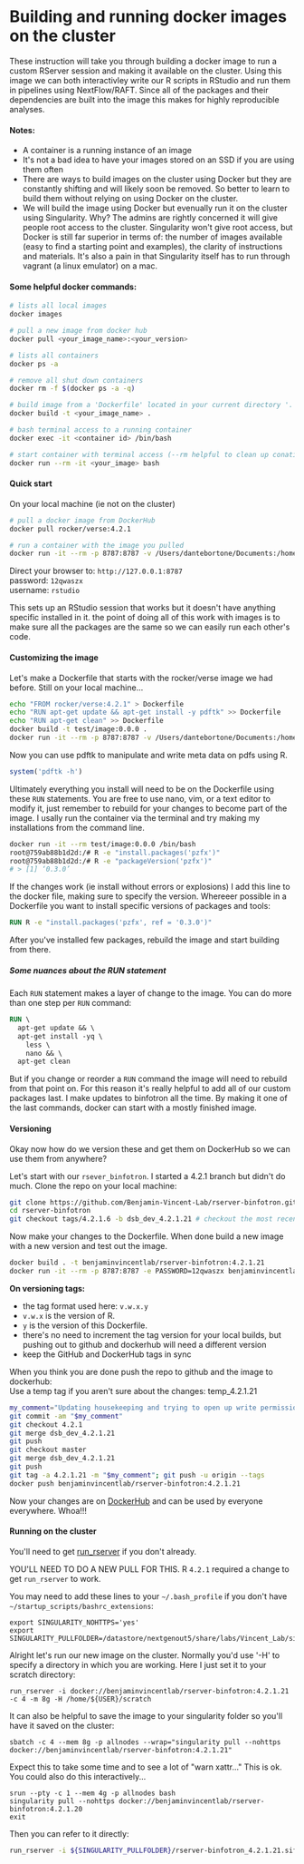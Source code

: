 # Building and running docker images on the cluster
These instruction will take you through building a docker image to run a custom RServer session and making it available on the cluster. Using this image we can both interactivley write our R scripts in RStudio and run them in pipelines using NextFlow/RAFT.  Since all of the packages and their dependencies are built into the image this makes for highly reproducible analyses.

#### Notes:   
*  A container is a running instance of an image  
*  It's not a bad idea to have your images stored on an SSD if you are using them often  
*  There are ways to build images on the cluster using Docker but they are constantly shifting and will likely soon be removed. So better to learn to build them without relying on using Docker on the cluster.
*  We will build the image using Docker but evenually run it on the cluster using Singularity. Why? The admins are rightly concerned it will give people root access to the cluster. Singularity won't give root access, but Docker is still far superior in terms of:  the number of images available (easy to find a starting point and examples), the clarity of instructions and materials. It's also a pain in that Singularity itself has to run through vagrant (a linux emulator) on a mac.  

#### Some helpful docker commands:
```bash
# lists all local images
docker images

# pull a new image from docker hub
docker pull <your_image_name>:<your_version>   

# lists all containers 
docker ps -a

# remove all shut down containers
docker rm -f $(docker ps -a -q)

# build image from a 'Dockerfile' located in your current directory '.'
docker build -t <your_image_name> .

# bash terminal access to a running container
docker exec -it <container id> /bin/bash

# start container with terminal access (--rm helpful to clean up conatiners when they are done       
docker run --rm -it <your_image> bash
```
  
  
#### Quick start

On your local machine (ie not on the cluster)

```bash
# pull a docker image from DockerHub
docker pull rocker/verse:4.2.1

# run a container with the image you pulled
docker run -it --rm -p 8787:8787 -v /Users/dantebortone/Documents:/home/rstudio -e PASSWORD=12qwaszx rocker/verse:4.2.1
```
  
Direct your browser to:  ` http://127.0.0.1:8787 `  
password: `12qwaszx`   
username: `rstudio`  

This sets up an RStudio session that works but it doesn't have anything specific installed in it. the point of doing all of this work with images is to make sure all the packages are the same so we can easily run each other's code.


#### Customizing the image
Let's make a Dockerfile that starts with the rocker/verse image we had before.  Still on your local machine...  

```bash
echo "FROM rocker/verse:4.2.1" > Dockerfile
echo "RUN apt-get update && apt-get install -y pdftk" >> Dockerfile
echo "RUN apt-get clean" >> Dockerfile
docker build -t test/image:0.0.0 .
docker run -it --rm -p 8787:8787 -v /Users/dantebortone/Documents:/home/rstudio -e PASSWORD=12qwaszx test/image:0.0.0
```

Now you can use pdftk to manipulate and write meta data on pdfs using R.  

```R
system('pdftk -h')
```

Ultimately everything you install will need to be on the Dockerfile using these `RUN` statements.  You are free to use nano, vim, or a text editor to modify it, just remember to rebuild for your changes to become part of the image.  I usally run the container via the terminal and try making my installations from the command line.  

```bash
docker run -it --rm test/image:0.0.0 /bin/bash
root@759ab88b1d2d:/# R -e "install.packages('pzfx')"
root@759ab88b1d2d:/# R -e "packageVersion('pzfx')"
# > [1] ‘0.3.0’
```

If the changes work (ie install without errors or explosions) I add this line to the docker file, making sure to specify the version. Whereeer possible in a Dockerfile you want to install specific versions of packages and tools:  

```Dockerfile  
RUN R -e "install.packages('pzfx', ref = '0.3.0')"
```

After you've installed few packages, rebuild the image and start building from there.

##### Some nuances about the RUN statement
Each `RUN` statement makes a layer of change to the image.  You can do more than one step per `RUN` command:  

```Dockerfile
RUN \  
  apt-get update && \  
  apt-get install -yq \  
    less \  
    nano && \  
  apt-get clean  
```
But if you change or reorder a `RUN` command the image will need to rebuild from that point on. For this reason it's really helpful to add all of our custom packages last.  I make updates to binfotron all the time.  By making it one of the last commands, docker can start with a mostly finished image.  

#### Versioning
Okay now how do we version these and get them on DockerHub so we can use them from anywhere?  

Let's start with our `rsever_binfotron`. I started a 4.2.1 branch but didn't do much. Clone the repo on your local machine:   

``` bash
git clone https://github.com/Benjamin-Vincent-Lab/rserver-binfotron.git
cd rserver-binfotron
git checkout tags/4.2.1.6 -b dsb_dev_4.2.1.21 # checkout the most recent tag and make branch to start dev on the next tag
```

Now make your changes to the Dockerfile. When done build a new image with a new version and test out the image.  

```bash
docker build . -t benjaminvincentlab/rserver-binfotron:4.2.1.21
docker run -it --rm -p 8787:8787 -e PASSWORD=12qwaszx benjaminvincentlab/rserver-binfotron:4.2.1.21
```

**On versioning tags:**  
* the tag format used here: `v.w.x.y`  
* `v.w.x` is the version of R.  
* `y` is the version of this Dockerfile.  
* there's no need to increment the tag version for your local builds, but pushing out to github and dockerhub will need a different version  
* keep the GitHub and DockerHub tags in sync

When you think you are done push the repo to github and the image to dockerhub:  
Use a temp tag if you aren't sure about the changes: temp_4.2.1.21
```bash
my_comment="Updating housekeeping and trying to open up write permission on the entire library path to allow mods in singularity."
git commit -am "$my_comment"
git checkout 4.2.1
git merge dsb_dev_4.2.1.21
git push
git checkout master
git merge dsb_dev_4.2.1.21
git push
git tag -a 4.2.1.21 -m "$my_comment"; git push -u origin --tags
docker push benjaminvincentlab/rserver-binfotron:4.2.1.21
```

Now your changes are on [DockerHub](https://hub.docker.com/repository/docker/benjaminvincentlab/rserver-binfotron) and can be used by everyone everywhere.  Whoa!!!  


#### Running on the cluster

You'll need to get [run_rserver](https://sc.unc.edu/benjamin-vincent-lab/scripts/run_rserver) if you don't already. 

YOU'LL NEED TO DO A NEW PULL FOR THIS. R `4.2.1` required a change to get `run_rserver` to work.

You may need to add these lines to your `~/.bash_profile` if you don't have `~/startup_scripts/bashrc_extensions`:

```
export SINGULARITY_NOHTTPS='yes'
export SINGULARITY_PULLFOLDER=/datastore/nextgenout5/share/labs/Vincent_Lab/singularity
```

Alright let's run our new image on the cluster. Normally you'd use '-H' to specify a directory in which you are working.  Here I just set it to your scratch directory:  

```
run_rserver -i docker://benjaminvincentlab/rserver-binfotron:4.2.1.21 -c 4 -m 8g -H /home/${USER}/scratch
```

It can also be helpful to save the image to your singularity folder so you'll have it saved on the cluster:  

```
sbatch -c 4 --mem 8g -p allnodes --wrap="singularity pull --nohttps docker://benjaminvincentlab/rserver-binfotron:4.2.1.21"
```  
Expect this to take some time and to see a lot of "warn xattr..." This is ok.  You could also do this interactively...

```
srun --pty -c 1 --mem 4g -p allnodes bash
singularity pull --nohttps docker://benjaminvincentlab/rserver-binfotron:4.2.1.20
exit
```

Then you can refer to it directly:  

```bash
run_rserver -i ${SINGULARITY_PULLFOLDER}/rserver-binfotron_4.2.1.21.sif  -c 1 -m 1g -H /home/${USER}/scratch
```
